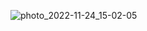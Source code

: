 ![photo_2022-11-24_15-02-05](https://user-images.githubusercontent.com/81780510/203802826-8ccf1313-fb43-416b-b9f7-001c461cdecf.jpg)
